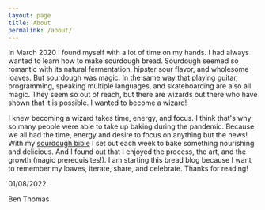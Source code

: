 ```yaml
---
layout: page
title: About
permalink: /about/
---
```


In March 2020 I found myself with a lot of time on my hands. I had always wanted to learn how to make sourdough bread. Sourdough seemed so romantic with its natural fermentation, hipster sour flavor, and wholesome loaves. But sourdough was magic. In the same way that playing guitar, programming, speaking multiple languages, and skateboarding are also all magic. They seem so out of reach, but there are wizards out there who have shown that it is possible. I wanted to become a wizard!

I knew becoming a wizard takes time, energy, and focus. I think that's why so many people were able to take up baking during the pandemic. Because we all had the time, energy and desire to focus on anything but the news! With my [sourdough bible](https://www.theperfectloaf.com/) I set out each week to bake something nourishing and delicious. And I found out that I enjoyed the process, the art, and the growth (magic prerequisites!). I am starting this bread blog because I want to remember my loaves, iterate, share, and celebrate. Thanks for reading!

01/08/2022

Ben Thomas